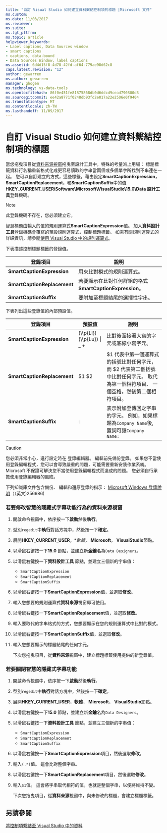 ```yaml
---
title: "自訂 Visual Studio 如何建立資料繫結控制項的標題 |Microsoft 文件"
ms.custom: 
ms.date: 11/03/2017
ms.reviewer: 
ms.suite: 
ms.tgt_pltfrm: 
ms.topic: article
helpviewer_keywords:
- Label captions, Data Sources window
- smart captions
- captions, data-bound
- Data Sources Window, label captions
ms.assetid: 6d4d15f8-4d78-42fd-af64-779ae98d62c8
caps.latest.revision: "12"
author: gewarren
ms.author: gewarren
manager: ghogen
ms.technology: vs-data-tools
ms.openlocfilehash: 86f0e451fe81875868db0d6ddcd9cead790800d3
ms.sourcegitcommit: ee42a8771f0248db93fd2e017a22e2506e0f9404
ms.translationtype: MT
ms.contentlocale: zh-TW
ms.lasthandoff: 11/09/2017
---
```

# <a name="customize-how-visual-studio-creates-captions-for-data-bound-controls"></a>自訂 Visual Studio 如何建立資料繫結控制項的標題
當您拖曳項目從[資料來源視窗](add-new-data-sources.md)拖曳至設計工具中，特殊的考量派上用場： 標題標籤資料行名稱重新格式化成更容易讀取的字串當兩個或多個單字所找到不串連在一起。 您可以自訂建立的方式，這些標籤，藉由設定**SmartCaptionExpression**， **SmartCaptionReplacement**，和**SmartCaptionSuffix**中的值**HKEY_CURRENT_USER\Software\Microsoft\VisualStudio\15.0\Data 設計工具**登錄機碼。  
  
> [!NOTE]
> 此登錄機碼不存在，您必須建立它。  
  
智慧標題由輸入的值的規則運算式**SmartCaptionExpression**值。 加入**資料設計工具**登錄機碼會覆寫的預設規則運算式，控制標題標籤。 如需有關規則運算式的詳細資訊，請參閱[使用 Visual Studio 中的規則運算式](../ide/using-regular-expressions-in-visual-studio.md)。  
  
下表描述控制標題標籤的登錄值。  
  
|登錄項目|說明|  
|-------------------|-----------------|  
|**SmartCaptionExpression**|用來比對模式的規則運算式。|  
|**SmartCaptionReplacement**|若要顯示在比對任何群組的格式**SmartCaptionExpression**。|  
|**SmartCaptionSuffix**|要附加至標題結尾的選擇性字串。|  
  
下表列出這些登錄值的內部預設值。  
  
|登錄項目|預設值|說明|  
|-------------------|-------------------|-----------------|  
|**SmartCaptionExpression**|(\\\p{Ll}) (\\\p{Lu}) &#124; _ +|比對後面接著大寫的字元或底線小寫字元。|  
|**SmartCaptionReplacement**|$1 $2|$1 代表中第一個運算式的括號比對任何字元，而 $2 代表第二個括號中比對任何字元。 取代為第一個相符項目、 一個空格，然後第二個相符項目。|  
|**SmartCaptionSuffix**|:|表示附加至傳回之字串的字元。 例如，如果標題為`Company Name`後, 置詞可讓`Company Name:`|  
  
> [!CAUTION]
> 您必須非常小心，進行設定時在 登錄編輯器。 編輯前先備份登錄。 如果您不當使用登錄編輯程式，您可以會導致嚴重的問題，可能需要重新安裝作業系統。 Microsoft 不保證可解決您不當使用登錄編輯程式而造成的問題。 您必須自行承擔使用登錄編輯器的風險。  
>   
>  下列知識庫文件包含備份、 編輯和還原登錄的指示： [Microsoft Windows 登錄說明](http://support.microsoft.com/default.aspx?scid=kb;en-us;256986)（（英文)256986)  
  
### <a name="to-modify-the-smart-captioning-behavior-of-the-data-sources-window"></a>若要修改智慧的隱藏式字幕功能行為的資料來源視窗  
  
1.  開啟命令視窗中，依序按一下**啟動**然後**執行**。  
  
2.  型別`regedit`中**執行**對話方塊中，然後按一下**確定**。  
  
3.  展開**HKEY_CURRENT_USER**，**軟體*， **Microsoft**， **VisualStudio**節點。  
  
7.  以滑鼠右鍵按一下**15.0**  節點，並建立新**金鑰**名為`Data Designers`。  
  
8.  以滑鼠右鍵按一下**資料設計工具** 節點，並建立三個新的字串值：

    - `SmartCaptionExpression`
    - `SmartCaptionReplacement`
    - `SmartCaptionSuffix`
  
11. 以滑鼠右鍵按一下**SmartCaptionExpression**值，並選取**修改**。  
  
12. 輸入您想要的規則運算式**資料來源**視窗即可使用。  
  
13. 以滑鼠右鍵按一下**SmartCaptionReplacement**值，並選取**修改**。  
  
14. 輸入要取代的字串格式的方式，您想要顯示在您的規則運算式中比對的模式。  
  
15. 以滑鼠右鍵按一下**SmartCaptionSuffix**值，並選取**修改**。  
  
16. 輸入您想要顯示的標題結尾的任何字元。  
  
    下次您拖曳項目，從**資料來源**視窗中，建立標題標籤使用提供的新登錄值。  
  
### <a name="to-turn-off-the-smart-captioning-feature"></a>若要關閉智慧的隱藏式字幕功能  
  
1.  開啟命令視窗中，依序按一下**啟動**然後**執行**。  
  
2.  型別`regedit`中**執行**對話方塊中，然後按一下**確定**。  
  
3.  展開**HKEY_CURRENT_USER**，**軟體**， **Microsoft**， **VisualStudio**節點。  
  
7.  以滑鼠右鍵按一下**15.0**  節點，並建立新**金鑰**名為`Data Designers`。  
  
8.  以滑鼠右鍵按一下**資料設計工具** 節點，並建立三個新的字串值：

    - `SmartCaptionExpression`
    - `SmartCaptionReplacement`
    - `SmartCaptionSuffix`
  
11. 以滑鼠右鍵按一下**SmartCaptionExpression**項目，然後選取**修改**。  
  
12. 輸入`(.*)`值。 這會比對整個字串。  
  
13. 以滑鼠右鍵按一下**SmartCaptionReplacement**項目，然後選取**修改**。  
  
14. 輸入`$1`值。 這會將字串取代相符的值，也就是整個字串，以便將維持不變。  
  
    下次您拖曳項目，從**資料來源**視窗中，與未修改的標題，會建立標題標籤。  
  
## <a name="see-also"></a>另請參閱  
[將控制項繫結至 Visual Studio 中的資料](../data-tools/bind-controls-to-data-in-visual-studio.md)